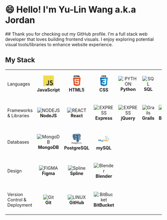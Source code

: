 <!--
**jordanwang199507/jordanwang199507** is a ✨ _special_ ✨ repository because its `README.md` (this file) appears on your GitHub profile.

Here are some ideas to get you started:

- 🔭 I’m currently working on ...
- 🌱 I’m currently learning ...
- 👯 I’m looking to collaborate on ...
- 🤔 I’m looking for help with ...
- 💬 Ask me about ...
- 📫 How to reach me: ...
- 😄 Pronouns: ...
- ⚡ Fun fact: ...
-->
<h1>😄 Hello! I'm Yu-Lin Wang a.k.a Jordan</h1>
## Thank you for checking out my GitHub profile. I'm a full stack web developer that loves building frontend visuals. I enjoy exploring potential visual tools/libraries to enhance website experience.

## My Stack
<table>  
  <tr>
    <td>Languages</td>
    <td align="center" height="88" width="88">
      <img
        src="https://raw.githubusercontent.com/devicons/devicon/master/icons/javascript/javascript-original.svg"
        width="35"
        height="35"
        alt="JAVASCRIPT"
      />
      <br /><strong>JavaScript</strong>
    </td>
    <td align="center" height="88" width="88">
      <img
        src="https://raw.githubusercontent.com/devicons/devicon/master/icons/html5/html5-original-wordmark.svg"
        width="35"
        height="35"
        alt="HTML"
      />
      <br /><strong>HTML5</strong>
    </td>
    <td align="center" height="88" width="88">
      <img
        src="https://raw.githubusercontent.com/devicons/devicon/master/icons/css3/css3-original-wordmark.svg"
        width="35"
        height="35"
        alt="CSS"
      />
      <br /><strong>CSS</strong>
    </td>
    <td align="center" height="88" width="88">
      <img
        src="https://cdn3.iconfinder.com/data/icons/logos-and-brands-adobe/512/267_Python-1024.png"
        width="35"
        height="35"
        alt="PYTHON"
      />
      <br /><strong>Python</strong>
    </td>
    <td align="center" height="88" width="88">
      <img
        src="https://cdn3.iconfinder.com/data/icons/file-extension-11/512/sql-file-extension-format-digital-512.png"
        width="35"
        height="35"
        alt="SQL"
      />
      <br /><strong>SQL</strong>
    </td>
    <td align="center" height="88" width="88">
      <img
        src="https://cdn-icons-png.flaticon.com/512/5968/5968282.png"
        width="35"
        height="35"
        alt="Java"
      />
      <br /><strong>Java</strong>
    </td>
    <td align="center" height="88" width="88">
      <img
        src="https://sass-lang.com/assets/img/logos/logo.svg"
        width="35"
        height="35"
        alt="SASS"
      />
      <br /><strong>Sass</strong>
    </td>
        <td align="center" height="88" width="88">
      <img
        src="https://raw.githubusercontent.com/isocpp/logos/master/cpp_logo.png"
        width="35"
        height="35"
        alt="C++"
      />
      <br /><strong>C++</strong>
    </td>
  </tr>
  
  <tr>
    <td>Frameworks & Libraries</td>    
    <td align="center" height="88" width="88">
      <img
        src="https://cdn.freebiesupply.com/logos/large/2x/nodejs-icon-logo-png-transparent.png"
        width="35"
        height="35"
        alt="NODEJS"
      />
      <br /><strong>NodeJS</strong>
    </td>
    <td align="center" height="88" width="88">
      <img
        src="https://cdn0.iconfinder.com/data/icons/logos-brands-in-colors/128/react_color-512.png"
        width="35"
        height="35"
        alt="REACT"
      />
      <br /><strong>React</strong>
    </td>
    <td align="center" height="88" width="88">
      <img
        src="https://jsurt.github.io/jacks-portfolio/images/color-express-icon%20(1).png"
        width="35"
        height="35"
        alt="EXPRESS"
      />
      <br /><strong>Express</strong>
    </td>
    <td align="center" height="88" width="88">
      <img
        src="https://cdn3.iconfinder.com/data/icons/popular-services-brands/512/jquery-512.png"
        width="35"
        height="35"
        alt="EXPRESS"
      />
      <br /><strong>jQuery</strong>
    </td>
    <td align="center" height="88" width="88">
      <img
        src="https://grails.org/images/grails.png"
        width="35"
        height="35"
        alt="Grails"
      />
      <br /><strong>Grails</strong>
    </td>
    <td align="center" height="88" width="88">
      <img
        src="https://getbootstrap.com/docs/5.3/assets/brand/bootstrap-logo-shadow.png"
        width="35"
        height="35"
        alt="EXPRESS"
      />
      <br /><strong>Bootstrap</strong>
    </td>
    
  <tr>
    <td>Databases</td>
      <td align="center" height="88" width="88">
        <img
          src="https://images.contentstack.io/v3/assets/blt7151619cb9560896/bltac81c4aa3529ee37/65fd965e8f4444482dc3a079/la1a2b2h67gwwqnvs-mdb-logos.svg"
          width="35"
          height="35"
          alt="MongoDB"
        />
        <br /><strong>MongoDB</strong>
      </td>
    <td align="center" height="88" width="88">
        <img
          src="https://raw.githubusercontent.com/devicons/devicon/master/icons/postgresql/postgresql-original-wordmark.svg"
          width="35"
          height="35"
          alt="POSTGRESQL"
        />
        <br /><strong>PostgreSQL</strong>
      </td>
      <td align="center" height="88" width="88">
        <img
          src="https://raw.githubusercontent.com/devicons/devicon/master/icons/mysql/mysql-original-wordmark.svg"
          width="35"
          height="35"
          alt="MYSQL"
        />
        <br /><strong>mySQL</strong>
      </td>
  </tr>
  <tr>
    <td>Design</td>
    <td align="center" height="88" min-width="88">
      <img
        src="https://cdn-icons-png.flaticon.com/512/5968/5968705.png"
        width="35"
        height="35"
        alt="FIGMA"
      />
      <br /><strong>Figma</strong>
    </td>
        <td align="center" height="88" min-width="88">
      <img
        src="https://yt3.googleusercontent.com/c8Cl0bqtAXpnh-2EloQQGiokLP2wr9o8rmF7CqUpZC7JGbd_JJW__kQL8EnGd8pFdspN79Jx2g=s900-c-k-c0x00ffffff-no-rj"
        width="35"
        height="35"
        alt="Spline"
      />
      <br /><strong>Spline</strong>
    </td>
        <td align="center" height="88" min-width="88">
      <img
        src="https://download.blender.org/branding/community/blender_community_badge_white.png"
        width="35"
        height="35"
        alt="Blender"
      />
      <br /><strong>Blender</strong>
    </td>
  </tr>
  
  <tr>
    <td>Version Control & Deployment</td>
    <td align="center" height="88" min-width="88">
      <img
        src="https://www.vectorlogo.zone/logos/git-scm/git-scm-icon.svg"
        width="35"
        height="35"
        alt="Git"
      />
      <br /><strong>Git</strong>
    </td>
    <td align="center" height="88" min-width="88">
      <img
        src="https://cdn4.iconfinder.com/data/icons/ionicons/512/icon-social-github-512.png"
        width="35"
        height="35"
        alt="LINUX"
      />
      <br /><strong>GitHub</strong>
    </td>
    <td align="center" height="88" min-width="88">
      <img
        src="https://encrypted-tbn0.gstatic.com/images?q=tbn:ANd9GcT6G4-EPXi7nX3jIFCqmyJ7ss7kg6iY2X2XuQ&s"
        width="35"
        height="35"
        alt="BitBucket"
      />
      <br /><strong>BitBucket</strong>
    </td>
  </tr>
</table>

